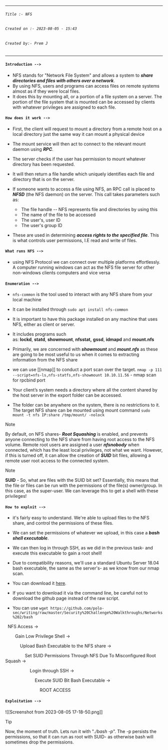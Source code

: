 
***
###### `Title :- NFS`
###### `Created on :- 2023-08-05 - 15:43`
###### `Created by:- Prem J`
***

#### `Introduction -->`

- NFS stands for "Network File System" and allows a system to ***share directories and files with others over a network***. 
- By using NFS, users and programs can access files on remote systems almost as if they were local files. 
- It does this by mounting all, or a portion of a file system on a server. The portion of the file system that is mounted can be accessed by clients with whatever privileges are assigned to each file.

#### `How does it work -->`

- First, the client will request to mount a directory from a remote host on a local directory just the same way it can mount a physical device
- The mount service will then act to connect to the relevant mount daemon using ***RPC***.
- The server checks if the user has permission to mount whatever directory has been requested. 
- It will then return a file handle which uniquely identifies each file and directory that is on the server.
- If someone wants to access a file using NFS, an RPC call is placed to ***NFSD*** (the NFS daemon) on the server. This call takes parameters such as:
	-  The file handle -- NFS represents file and directories by using this
	-  The name of the file to be accessed
	-  The user's, user ID
	-  The user's group ID

- These are used in determining ***access rights to the specified file***. This is what controls user permissions, I.E read and write of files.

#### `What runs NFS -->`

- using NFS Protocol we can connect over multiple platforms effortlessly. A computer running windows can act as the NFS file server for other non-windows clients computers and vice versa

#### `Enumeration -->`

- `nfs-common` is the tool used to interact with any NFS share from your local machine
- It can be installed through `sudo apt install nfs-common`
- It is important to have this package installed on any machine that uses NFS, either as client or server.
- It includes programs such as: **lockd**, **statd**, **showmount**, **nfsstat,** **gssd**, **idmapd** and **mount.nfs**
- Primarily, we are concerned with ***showmount*** and ***mount.nfs*** as these are going to be most useful to us when it comes to extracting information from the NFS share

- we can use [[nmap]] to conduct a port scan over the target. `nmap -p 111 --script=nfs-ls,nfs-statfs,nfs-showmount 10.10.11.56` - nmap scan for rpcbind port

- Your client’s system needs a directory where all the content shared by the host server in the export folder can be accessed.
- The folder can be anywhere on the system, there is no restrictions to it. The target NFS share can be mounted using mount command `sudo mount -t nfs IP:share /tmp/mount/ -nolock`

>[!Note]
>By default, on NFS shares- ***Root Squashing*** is enabled, and prevents anyone connecting to the NFS share from having root access to the NFS volume. Remote root users are assigned a user ***nfsnobody*** when connected, which has the least local privileges, not what we want. However, if this is turned off, it can allow the creation of ***SUID*** bit files, allowing a remote user root access to the connected system.

>[!Note]
>**SUID** - So, what are files with the SUID bit set? Essentially, this means that the file or files can be run with the permissions of the file(s) owner/group. In this case, as the super-user. We can leverage this to get a shell with these privileges!

#### `How to exploit -->`

- it's fairly easy to understand. We're able to upload files to the NFS share, and control the permissions of these files. 
- We can set the permissions of whatever we upload, in this case a ***bash shell executable***. 
- We can then log in through SSH, as we did in the previous task- and execute this executable to gain a root shell!

- Due to compatibility reasons, we'll use a standard Ubuntu Server 18.04 bash executable, the same as the server's- as we know from our nmap scan. 
- You can download it [here](https://github.com/TheRealPoloMints/Blog/blob/master/Security%20Challenge%20Walkthroughs/Networks%202/bash). 
- If you want to download it via the command line, be careful not to download the github page instead of the raw script. 
- You can use `wget https://github.com/polo-sec/writing/raw/master/Security%20Challenge%20Walkthroughs/Networks%202/bash`

  NFS Access ->

        Gain Low Privilege Shell ->

            Upload Bash Executable to the NFS share ->

                Set SUID Permissions Through NFS Due To Misconfigured Root Squash ->

                    Login through SSH ->

                        Execute SUID Bit Bash Executable ->

                            ROOT ACCESS

#### `Exploitation -->`

![[Screenshot from 2023-08-05 17-18-50.png]]

>[!tip]
>Now, the moment of truth. Lets run it with "_./bash -p_". The -p persists the permissions, so that it can run as root with SUID- as otherwise bash will sometimes drop the permissions.

